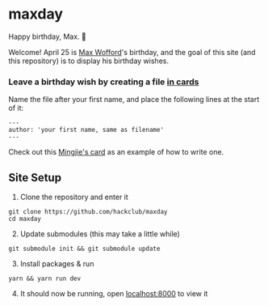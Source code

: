# maxday

Happy birthday, Max. 🎂

Welcome! April 25 is [Max Wofford](https://maxwofford.com/)'s birthday, and the goal of this site (and this repository) is to display his birthday wishes.

### Leave a birthday wish by creating a file [in cards](https://github.com/hackclub/maxday/tree/master/cards)

Name the file after your first name, and place the following lines at the start of it:

    ---
    author: 'your first name, same as filename'
    ---    

Check out this [Mingjie's card](https://github.com/hackclub/maxday/blob/master/cards/mingjie.md) as an example of how to write one.

## Site Setup

1. Clone the repository and enter it
```
git clone https://github.com/hackclub/maxday
cd maxday
```
2. Update submodules (this may take a little while)
```
git submodule init && git submodule update
```
3. Install packages & run
```
yarn && yarn run dev
```
4. It should now be running, open [localhost:8000](http://localhost:8000) to view it
